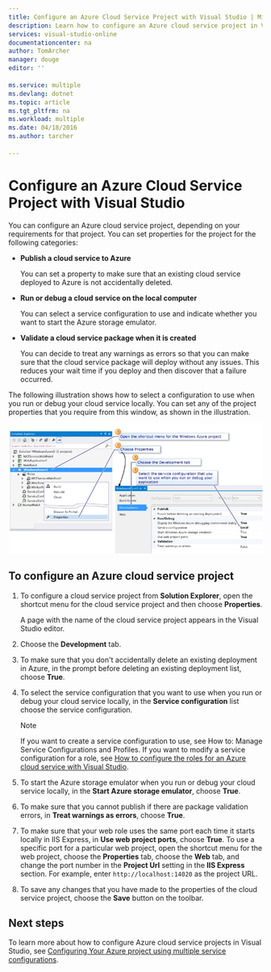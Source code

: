 ```yaml
---
title: Configure an Azure Cloud Service Project with Visual Studio | Microsoft Azure
description: Learn how to configure an Azure cloud service project in Visual Studio, depending on your requirements for that project.
services: visual-studio-online
documentationcenter: na
author: TomArcher
manager: douge
editor: ''

ms.service: multiple
ms.devlang: dotnet
ms.topic: article
ms.tgt_pltfrm: na
ms.workload: multiple
ms.date: 04/18/2016
ms.author: tarcher

---
```

# Configure an Azure Cloud Service Project with Visual Studio
You can configure an Azure cloud service project, depending on your requirements for that project. You can set properties for the project for the following categories:

* **Publish a cloud service to Azure**
  
  You can set a property to make sure that an existing cloud service deployed to Azure is not accidentally deleted.
* **Run or debug a cloud service on the local computer**
  
  You can select a service configuration to use and indicate whether you want to start the Azure storage emulator.
* **Validate a cloud service package when it is created**
  
  You can decide to treat any warnings as errors so that you can make sure that the cloud service package will deploy without any issues. This reduces your wait time if you deploy and then discover that a failure occurred.

The following illustration shows how to select a configuration to use when you run or debug your cloud service locally. You can set any of the project properties that you require from this window, as shown in the illustration.

![Configure a Microsoft Azure Project](./media/vs-azure-tools-configuring-an-azure-project/IC713462.png)

## To configure an Azure cloud service project
1. To configure a cloud service project from **Solution Explorer**, open the shortcut menu for the cloud service project and then choose **Properties**.
   
   A page with the name of the cloud service project appears in the Visual Studio editor.
2. Choose the **Development** tab.
3. To make sure that you don't accidentally delete an existing deployment in Azure, in the prompt before deleting an existing deployment list, choose **True**.
4. To select the service configuration that you want to use when you run or debug your cloud service locally, in the **Service configuration** list choose the service configuration.
   
   > [!NOTE]
   > If you want to create a service configuration to use, see How to: Manage Service Configurations and Profiles. If you want to modify a service configuration for a role, see [How to configure the roles for an Azure cloud service with Visual Studio](vs-azure-tools-configure-roles-for-cloud-service.md).
   > 
5. To start the Azure storage emulator when you run or debug your cloud service locally, in the **Start Azure storage emulator**, choose **True**.
6. To make sure that you cannot publish if there are package validation errors, in **Treat warnings as errors**, choose **True**.
7. To make sure that your web role uses the same port each time it starts locally in IIS Express, in **Use web project ports**, choose **True**. To use a specific port for a particular web project, open the shortcut menu for the web project, choose the **Properties** tab, choose the **Web** tab, and change the port number in the **Project Url** setting in the **IIS Express** section. For example, enter `http://localhost:14020` as the project URL.
8. To save any changes that you have made to the properties of the cloud service project, choose the **Save** button on the toolbar.

## Next steps
To learn more about how to configure Azure cloud service projects in Visual Studio, see [Configuring Your Azure project using multiple service configurations](vs-azure-tools-multiple-services-project-configurations.md).

